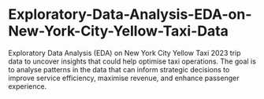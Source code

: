 # Exploratory-Data-Analysis-EDA-on-New-York-City-Yellow-Taxi-Data
Exploratory Data Analysis (EDA) on New York City Yellow Taxi  2023 trip data to uncover insights that could help optimise taxi operations. The goal is to analyse patterns in the data that can inform strategic decisions to improve service efficiency, maximise revenue, and enhance passenger experience.
